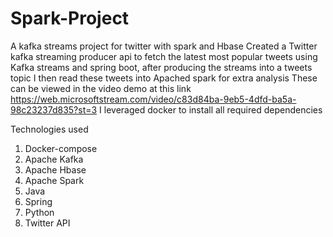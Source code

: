 # Spark-Project
A kafka streams project for twitter with spark and Hbase
Created a Twitter kafka streaming producer api to fetch the latest most popular tweets using Kafka streams and spring boot, after producing the streams into a tweets topic
I then read these tweets into Apached spark for extra analysis 
These can be viewed in the video demo at this link https://web.microsoftstream.com/video/c83d84ba-9eb5-4dfd-ba5a-98c23237d835?st=3
I leveraged docker to install all required dependencies

Technologies used
1. Docker-compose 
2. Apache Kafka
3. Apache Hbase
4. Apache Spark
5. Java 
6. Spring
7. Python
8. Twitter API
